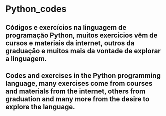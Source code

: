 # Python_codes

Códigos e exercícios na linguagem de programação Python, muitos exercícios vêm de cursos e materiais da internet, outros da graduação e muitos mais da vontade de explorar a linguagem.
---
Codes and exercises in the Python programming language, many exercises come from courses and materials from the internet, others from graduation and many more from the desire to explore the language.
---
